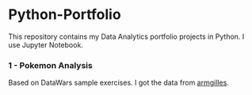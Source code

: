 # Python-Portfolio
This repository contains my Data Analytics portfolio projects in Python. I use Jupyter Notebook.

### 1 - Pokemon Analysis
Based on DataWars sample exercises. I got the data from [armgilles](https://gist.github.com/armgilles/194bcff35001e7eb53a2a8b441e8b2c6).
